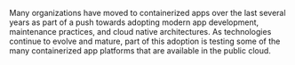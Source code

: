 Many organizations have moved to containerized apps over the last several years as part of a push towards adopting modern app development, maintenance practices, and cloud native architectures.  As technologies continue to evolve and mature, part of this adoption is testing some of the many containerized app platforms that are available in the public cloud.   